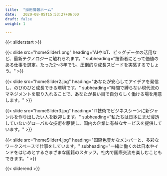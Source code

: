 ```yaml
---
title:  "採用情報ホーム"
date:   2020-08-05T15:53:27+06:00
draft: false
weight: 1

---
```

{{< sliderstart >}}

{{< slide src="homeSlider1.png" heading="AIやIoT、ビッグデータの活用など、最新テクノロジーに触れられます。" subheading="技術者にとって価値のある仕事を選定。たった2～3年でも、圧倒的な成長スピードを実感するでしょう。" >}}

{{< slide src="homeSlider2.jpg" heading="あなたが安心してアイデアを発信し、のびのびと成長できる環境です。" subheading="時間で縛らない現代流のマネジメントを取り入れることで、あなたが長い目で自分らしく働ける場を用意します。" >}}

{{< slide src="homeSlider3.jpg" heading="IT技術でビジネスシーンに新ジャンルを作り出したい人を歓迎します。" subheading="私たちは日本にまだ浸透していないグローバルな技術を駆使し、国内の企業に有益なサービスを提供しています。" >}}

{{< slide src="homeSlider4.jpg" heading="国際色豊かなメンバーと、多彩なワークスペースで仕事をしています。" subheading="一緒に働くのは日本やインドをはじめとするさまざまな国籍のスタッフ。社内で国際交流を楽しむこともできます。" >}}

{{< sliderend >}}
